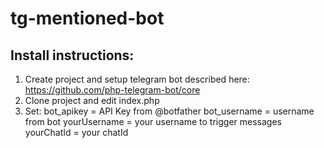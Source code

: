 # tg-mentioned-bot


## Install instructions:

1. Create project and setup telegram bot described here: https://github.com/php-telegram-bot/core
2. Clone project and edit index.php
3. Set:
bot_apikey = API Key from @botfather
bot_username = username from bot
yourUsername = your username to trigger messages
yourChatId = your chatId
